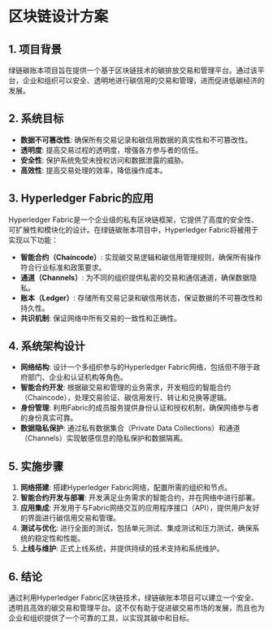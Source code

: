 
# 区块链设计方案

## 1. 项目背景

绿链碳账本项目旨在提供一个基于区块链技术的碳排放交易和管理平台。通过该平台，企业和组织可以安全、透明地进行碳信用的交易和管理，进而促进低碳经济的发展。

## 2. 系统目标

- **数据不可篡改性**: 确保所有交易记录和碳信用数据的真实性和不可篡改性。
- **透明度**: 提高交易过程的透明度，增强各方参与者的信任。
- **安全性**: 保护系统免受未授权访问和数据泄露的威胁。
- **高效性**: 提高交易处理的效率，降低操作成本。

## 3. Hyperledger Fabric的应用

Hyperledger Fabric是一个企业级的私有区块链框架，它提供了高度的安全性、可扩展性和模块化的设计。在绿链碳账本项目中，Hyperledger Fabric将被用于实现以下功能：

- **智能合约（Chaincode）**: 实现碳交易逻辑和碳信用管理规则，确保所有操作符合行业标准和政策要求。
- **通道（Channels）**: 为不同的组织提供私密的交易和通信通道，确保数据隐私。
- **账本（Ledger）**: 存储所有交易记录和碳信用状态，保证数据的不可篡改性和持久性。
- **共识机制**: 保证网络中所有交易的一致性和正确性。

## 4. 系统架构设计

- **网络结构**: 设计一个多组织参与的Hyperledger Fabric网络，包括但不限于政府部门、企业和认证机构等角色。
- **智能合约开发**: 根据碳交易和管理的业务需求，开发相应的智能合约（Chaincode），处理交易验证、碳信用发行、转让和兑换等逻辑。
- **身份管理**: 利用Fabric的成员服务提供身份认证和授权机制，确保网络参与者的身份真实可靠。
- **数据隐私保护**: 通过私有数据集合（Private Data Collections）和通道（Channels）实现敏感信息的隐私保护和数据隔离。

## 5. 实施步骤

1. **网络搭建**: 搭建Hyperledger Fabric网络，配置所需的组织和节点。
2. **智能合约开发与部署**: 开发满足业务需求的智能合约，并在网络中进行部署。
3. **应用集成**: 开发用于与Fabric网络交互的应用程序接口（API），提供用户友好的界面进行碳信用交易和管理。
4. **测试与优化**: 进行全面的测试，包括单元测试、集成测试和压力测试，确保系统的稳定性和性能。
5. **上线与维护**: 正式上线系统，并提供持续的技术支持和系统维护。

## 6. 结论

通过利用Hyperledger Fabric区块链技术，绿链碳账本项目可以建立一个安全、透明且高效的碳交易和管理平台。这不仅有助于促进碳交易市场的发展，而且也为企业和组织提供了一个可靠的工具，以实现其碳中和目标。
